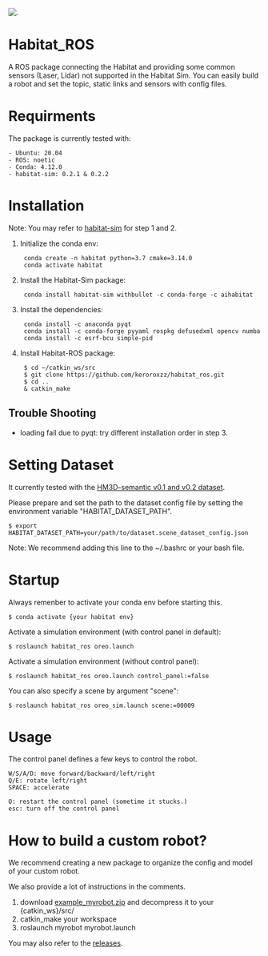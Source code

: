 ![.](https://live.staticflickr.com/65535/53019503002_8f0fb1524c_o_d.png)
# Habitat_ROS

A ROS package connecting the Habitat and providing some common sensors (Laser, Lidar) not supported in the Habitat Sim.
You can easily build a robot and set the topic, static links and sensors with config files.

# Requirments

The package is currently tested with:

    - Ubuntu: 20.04
    - ROS: noetic
    - Conda: 4.12.0
    - habitat-sim: 0.2.1 & 0.2.2

# Installation

Note: You may refer to [habitat-sim](https://github.com/facebookresearch/habitat-sim) for step 1 and 2.

1. Initialize the conda env:

        conda create -n habitat python=3.7 cmake=3.14.0
        conda activate habitat

2. Install the Habitat-Sim package:

        conda install habitat-sim withbullet -c conda-forge -c aihabitat

3. Install the dependencies:

        conda install -c anaconda pyqt
        conda install -c conda-forge pyyaml rospkg defusedxml opencv numba
        conda install -c esrf-bcu simple-pid

4. Install Habitat-ROS package:

        $ cd ~/catkin_ws/src
        $ git clone https://github.com/keroroxzz/habitat_ros.git
        $ cd ..
        & catkin_make

## Trouble Shooting

- loading fail due to pyqt: try different installation order in step 3.

# Setting Dataset

It currently tested with the [HM3D-semantic v0.1 and v0.2 dataset](https://github.com/matterport/habitat-matterport-3dresearch).

Please prepare and set the path to the dataset config file by setting the environment variable "HABITAT_DATASET_PATH".

    $ export HABITAT_DATASET_PATH=your/path/to/dataset.scene_dataset_config.json

Note: We recommend adding this line to the ~/.bashrc or your bash file.

# Startup

Always remenber to activate your conda env before starting this.

    $ conda activate {your habitat env}

Activate a simulation environment (with control panel in default):

    $ roslaunch habitat_ros oreo.launch

Activate a simulation environment (without control panel):

    $ roslaunch habitat_ros oreo.launch control_panel:=false

You can also specify a scene by argument "scene":

    $ roslaunch habitat_ros oreo_sim.launch scene:=00009

# Usage

The control panel defines a few keys to control the robot.
        
    W/S/A/D: move forward/backward/left/right
    Q/E: rotate left/right
    SPACE: accelerate

    O: restart the control panel (sometime it stucks.)
    esc: turn off the control panel

# How to build a custom robot?

We recommend creating a new package to organize the config and model of your custom robot. 

We also provide a lot of instructions in the comments. 

1. download [example_myrobot.zip](https://github.com/keroroxzz/habitat_ros/releases/download/release/example_myrobot.zip) and decompress it to your {catkin_ws}/src/
2. catkin_make your workspace
3. roslaunch myrobot myrobot.launch

You may also refer to the [releases](https://github.com/keroroxzz/habitat_ros/releases/tag/release).

